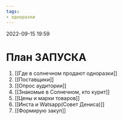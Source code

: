 ```yaml
---
tags:
- одноразки
---
```


2022-09-15
19:59

# План ЗАПУСКА

1. [[Где в солнечном продают одноразки]]
2. [[Поставщики]]
3. [[Опрос аудитории]]
4. [[Знакомые в Солнечном, кто курит]]
5. [[Цены и марки товаров]]
6. [[Инста и Watsapp(Совет Дениса)]]
7. [[Формирую закуп]]